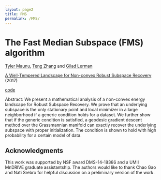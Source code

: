 ```yaml
---
layout: page2
title: FMS
permalink: /FMS/
---
```


# The Fast Median Subspace (FMS) algorithm

[Tyler Maunu](https://twmaunu.github.io/), [Teng Zhang](http://sciences.ucf.edu/math/tengz/) and [Gilad Lerman](http://www-users.math.umn.edu/~lerman/)

[A Well-Tempered Landscape for Non-convex Robust Subspace Recovery](https://arxiv.org/abs/1706.03896) (2017)

[code]()

Abstract:
We present a mathematical analysis of a non-convex energy landscape for Robust Subspace Recovery. 
We prove that an underlying subspace is the only stationary point and local minimizer in a large neighborhood 
if a generic condition holds for a dataset. We further show that if the generic condition is satisfied, a geodesic 
gradient descent method over the Grassmannian manifold can exactly recover the underlying subspace with proper initialization. 
The condition is shown to hold with high probability for a certain model of data.

## Acknowledgments

This work was supported by NSF award DMS-14-18386 and a UMII MnDRIVE graduate
assistantship. The authors would like to thank Chao Gao and Nati Srebro for helpful
discussion on a preliminary version of the work.

